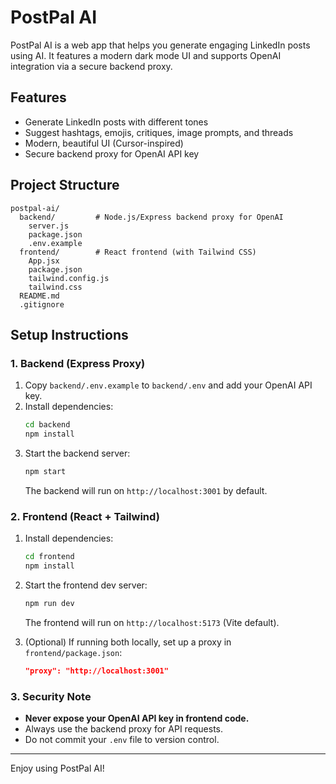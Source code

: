 # PostPal AI

PostPal AI is a web app that helps you generate engaging LinkedIn posts using AI. It features a modern dark mode UI and supports OpenAI integration via a secure backend proxy.

## Features
- Generate LinkedIn posts with different tones
- Suggest hashtags, emojis, critiques, image prompts, and threads
- Modern, beautiful UI (Cursor-inspired)
- Secure backend proxy for OpenAI API key

## Project Structure
```
postpal-ai/
  backend/         # Node.js/Express backend proxy for OpenAI
    server.js
    package.json
    .env.example
  frontend/        # React frontend (with Tailwind CSS)
    App.jsx
    package.json
    tailwind.config.js
    tailwind.css
  README.md
  .gitignore
```

## Setup Instructions

### 1. Backend (Express Proxy)
1. Copy `backend/.env.example` to `backend/.env` and add your OpenAI API key.
2. Install dependencies:
   ```sh
   cd backend
   npm install
   ```
3. Start the backend server:
   ```sh
   npm start
   ```
   The backend will run on `http://localhost:3001` by default.

### 2. Frontend (React + Tailwind)
1. Install dependencies:
   ```sh
   cd frontend
   npm install
   ```
2. Start the frontend dev server:
   ```sh
   npm run dev
   ```
   The frontend will run on `http://localhost:5173` (Vite default).

3. (Optional) If running both locally, set up a proxy in `frontend/package.json`:
   ```json
   "proxy": "http://localhost:3001"
   ```

### 3. Security Note
- **Never expose your OpenAI API key in frontend code.**
- Always use the backend proxy for API requests.
- Do not commit your `.env` file to version control.

---

Enjoy using PostPal AI! 